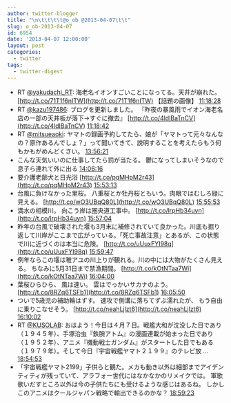 ```yaml
---
author: twitter-blogger
title: "\n\t\t\t\t@o_ob @2013-04-07\t\t"
slug: o_ob-2013-04-07
id: 6954
date: '2013-04-07 12:00:00'
layout: post
categories:
  - twitter
tags:
  - twitter-digest
---
```


*   RT [@yakudachi_RT](http://twitter.com/yakudachi_RT): 海老名イオンすごいことになってる。天井が崩れた。 [http://t.co/71T1f6nITW](http://t.co/71T1f6nITW) 【話題の画像】 [11:18:28](http://twitter.com/o_ob/statuses/320722212682354689)
*   RT [@kazu197486](http://twitter.com/kazu197486): ブログを更新しました。 『昨夜の暴風雨でイオン海老名店の一部の天井板が落下→すぐに撤去』 [http://t.co/4ldlBaTnCV](http://t.co/4ldlBaTnCV) [11:18:42](http://twitter.com/o_ob/statuses/320722269787791361)
*   RT [@mitsueaoki](http://twitter.com/mitsueaoki): ヤマトの録画予約してたら、娘が「ヤマトって元々なんなの？原作あるんでしょ？」って聞いてきて、説明することを考えたらもう何もかもがめんどくさい。 [13:56:21](http://twitter.com/o_ob/statuses/320761943214411777)
*   こんな天気いいのに仕事してたら罰が当たる。 鬱になってしまいそうなので息子ら連れて外に出る [14:06:16](http://twitter.com/o_ob/statuses/320764437214670848)
*   要介護老齢犬と日光浴 [http://t.co/pqMHpM2r43](http://t.co/pqMHpM2r43) [15:53:13](http://twitter.com/o_ob/statuses/320791351518179329)
*   台風に負けなかった里桜。 八重桜とか牡丹桜ともいう。肉眼ではむしろ緑に見える。 [http://t.co/wO3UBqQ80L](http://t.co/wO3UBqQ80L) [15:55:53](http://twitter.com/o_ob/statuses/320792025911939072)
*   満水の相模川。 向こう岸は圏央道工事中。 [http://t.co/lrpHb34uyn](http://t.co/lrpHb34uyn) [15:57:04](http://twitter.com/o_ob/statuses/320792322457604097)
*   昨年の台風で破壊された堰も3月末に補修されていて良かった。川底も掘り返して川岸がここまで広がっている。「死亡事故注意」とあるが、この状態で川に近づくのは本当に危険。 [http://t.co/uUuxFYI98q](http://t.co/uUuxFYI98q) [15:59:47](http://twitter.com/o_ob/statuses/320793005546147840)
*   例年ならこの堰は稚アユの川上りが観れる。川の中には大物がたくさん見える。 ちなみに5月31日まで禁漁期間。 [http://t.co/kOtNTaa7Wi](http://t.co/kOtNTaa7Wi) [16:04:00](http://twitter.com/o_ob/statuses/320794066373709826)
*   葉桜ひらひら、 風は速い。 雲はでっかいサカナのよう。 [http://t.co/8RZq6TSFb1](http://t.co/8RZq6TSFb1) [16:05:50](http://twitter.com/o_ob/statuses/320794527138988032)
*   ついで5歳児の補助輪はずす。 速攻で側溝に落ちてずぶ濡れたが、 もう自由に乗りこなせそう。 [http://t.co/neahLjlzt6](http://t.co/neahLjlzt6) [16:10:02](http://twitter.com/o_ob/statuses/320795586402062336)
*   RT [@KUSOLAB](http://twitter.com/KUSOLAB): おはよう！今日は４月７日。戦艦大和が沈没した日であり（１９４５年）、手塚治虫『鉄腕アトム』の漫画連載が始まった日であり（１９５２年）、アニメ『機動戦士ガンダム』がスタートした日でもある（１９７９年）。そして今日『宇宙戦艦ヤマト２１９９』のテレビ放 ... [18:54:53](http://twitter.com/o_ob/statuses/320837071935766528)
*   「宇宙戦艦ヤマト2199」子供らと観た。メカも動き以外は細部までアイデンティティが残っていて、アラフォー世代にはなかなかのリメイクでは。 軍歌歌いだすところ以外は今の子供たちにも受けるような感じはあるね。 しかしこのアニメはクールジャパン戦略で輸出できるのかな？ [18:59:23](http://twitter.com/o_ob/statuses/320838203194089474)